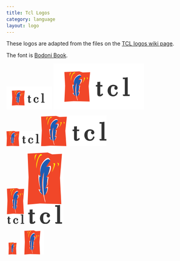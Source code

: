 ```yaml
---
title: Tcl Logos
category: language
layout: logo
---
```


These logos are adapted from the files on the [TCL logos wiki page](http://wiki.tcl.tk/854).

The font is [Bodoni Book](http://www.myfonts.com/fonts/bitstream/atf-bodoni/bodoni-book/?refby=hackerlogos).

![120x60 tcl logo](tcl-120x60.png) ![120x60 tcl logo](tcl-ar21.svg)

![horizontal tcl logo](tcl-horizontal.png) ![horizontal tcl logo](tcl-horizontal.svg)

![vertical tcl logo](tcl-vertical.png) ![vertical tcl logo](tcl-vertical.svg)

![tcl icon](tcl-32.png) ![tcl icon](tcl-icon.svg)

